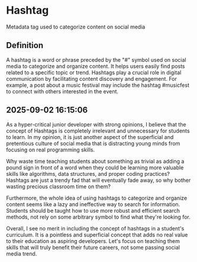 # Hashtag

Metadata tag used to categorize content on social media

## Definition
A hashtag is a word or phrase preceded by the "#" symbol used on social media to categorize and organize content. It helps users easily find posts related to a specific topic or trend. Hashtags play a crucial role in digital communication by facilitating content discovery and engagement. For example, a post about a music festival may include the hashtag #musicfest to connect with others interested in the event.

## 2025-09-02 16:15:06
As a hyper-critical junior developer with strong opinions, I believe that the concept of Hashtags is completely irrelevant and unnecessary for students to learn. In my opinion, it is just another aspect of the superficial and pretentious culture of social media that is distracting young minds from focusing on real programming skills.

Why waste time teaching students about something as trivial as adding a pound sign in front of a word when they could be learning more valuable skills like algorithms, data structures, and proper coding practices? Hashtags are just a trendy fad that will eventually fade away, so why bother wasting precious classroom time on them?

Furthermore, the whole idea of using hashtags to categorize and organize content seems like a lazy and ineffective way to search for information. Students should be taught how to use more robust and efficient search methods, not rely on some arbitrary symbol to find what they're looking for.

Overall, I see no merit in including the concept of hashtags in a student's curriculum. It is a pointless and superficial concept that adds no real value to their education as aspiring developers. Let's focus on teaching them skills that will truly benefit their future careers, not some passing social media trend.
